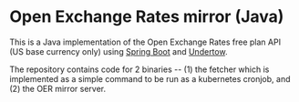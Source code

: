 # Open Exchange Rates mirror (Java)

This is a Java implementation of the Open Exchange Rates free plan API (US base currency only) using [Spring Boot](https://github.com/spring-projects/spring-boot) and [Undertow](https://github.com/undertow-io/undertow).

The repository contains code for 2 binaries -- (1) the fetcher which is implemented as a simple command to be run as a kubernetes cronjob, and (2) the OER mirror server.